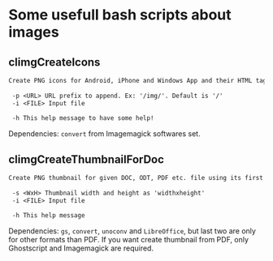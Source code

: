 # Some usefull bash scripts about images

## climgCreateIcons

```txt
Create PNG icons for Android, iPhone and Windows App and their HTML tags.
 
 -p <URL> URL prefix to append. Ex: '/img/'. Default is '/'
 -i <FILE> Input file
 
 -h This help message to have some help!
```

Dependencies: `convert` from Imagemagick softwares set.

## climgCreateThumbnailForDoc

```txt
Create PNG thumbnail for given DOC, ODT, PDF etc. file using its first page.
 
 -s <WxH> Thumbnail width and height as 'widthxheight'
 -i <FILE> Input file
 
 -h This help message
```

Dependencies: `gs`, `convert`, `unoconv` and `LibreOffice`, but last two are only for other formats than PDF. If you want create thumbnail from PDF, only Ghostscript and Imagemagick are required.
